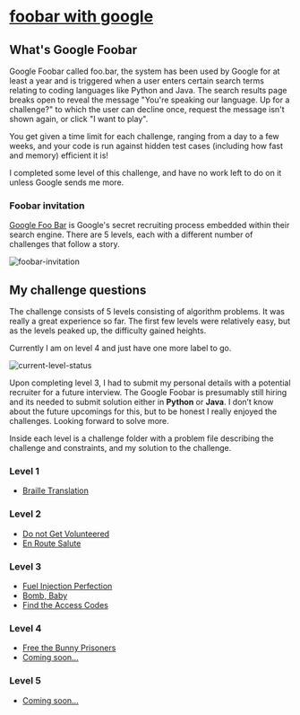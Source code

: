 # [foobar with google](https://foobar.withgoogle.com)

## What's Google Foobar

Google Foobar called foo.bar, the system has been used by Google for at least a year and is triggered when a user enters certain search terms relating to coding languages like Python and Java. The search results page breaks open to reveal the message "You're speaking our language. Up for a challenge?" to which the user can decline once, request the message isn't shown again, or click "I want to play".

You get given a time limit for each challenge, ranging from a day to
a few weeks, and your code is run against hidden test cases (including
how fast and memory) efficient it is!

I completed some level of this challenge, and have no work left to do on it unless
Google sends me more.

### Foobar invitation

[Google Foo Bar](https://foobar.withgoogle.com) is Google's secret recruiting process embedded within their search engine. There are 5 levels, each with a different number of challenges that follow a story.

![foobar-invitation](https://github.com/bezzad/foobar.withgoogle/raw/master/img/foobar-first-message.png)

## My challenge questions

The challenge consists of 5 levels consisting of algorithm problems.
It was really a great experience so far.
The first few levels were relatively easy, but as the levels peaked up, the difficulty gained heights.

Currently I am on level 4 and just have one more label to go.

![current-level-status](https://github.com/bezzad/foobar.withgoogle/raw/master/img/current-level-status.jpg)

Upon completing level 3, I had to submit my personal details with a potential recruiter for a future interview.
The Google Foobar is presumably still hiring and its needed to submit solution either in **Python** or **Java**.
I don’t know about the future upcomings for this, but to be honest I really enjoyed the challenges.
Looking forward to solve more.

Inside each level is a challenge folder with a problem file describing the challenge and constraints, and my solution to the challenge.

### Level 1

- [Braille Translation](https://github.com/bezzad/foobar.withgoogle/tree/master/1.%20Braille%20Translation)

### Level 2

- [Do not Get Volunteered](https://github.com/bezzad/foobar.withgoogle/tree/master/2.1%20Do%20not%20Get%20Volunteered)
- [En Route Salute](https://github.com/bezzad/foobar.withgoogle/tree/master/2.2%20En%20Route%20Salute)
  
### Level 3

- [Fuel Injection Perfection](https://github.com/bezzad/foobar.withgoogle/tree/master/3.1%20Fuel%20Injection%20Perfection)
- [Bomb, Baby](https://github.com/bezzad/foobar.withgoogle/tree/master/3.2%20Bomb%2C%20Baby)
- [Find the Access Codes](https://github.com/bezzad/foobar.withgoogle/tree/master/3.3%20Find%20the%20Access%20Codes)

### Level 4

- [Free the Bunny Prisoners](https://github.com/bezzad/foobar.withgoogle/tree/master/4.1%20Free%20the%20Bunny%20Prisoners)
- [Coming soon...]()

### Level 5

- [Coming soon...]()